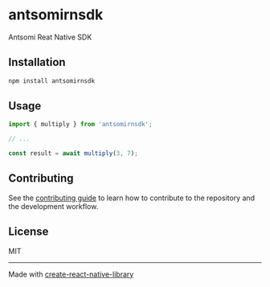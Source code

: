 # antsomirnsdk

Antsomi Reat Native SDK

## Installation

```sh
npm install antsomirnsdk
```

## Usage

```js
import { multiply } from 'antsomirnsdk';

// ...

const result = await multiply(3, 7);
```

## Contributing

See the [contributing guide](CONTRIBUTING.md) to learn how to contribute to the repository and the development workflow.

## License

MIT

---

Made with [create-react-native-library](https://github.com/callstack/react-native-builder-bob)
